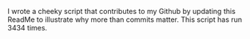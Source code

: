I wrote a cheeky script that contributes to my Github by updating this ReadMe to illustrate why more than commits matter. This script has run 3434 times.